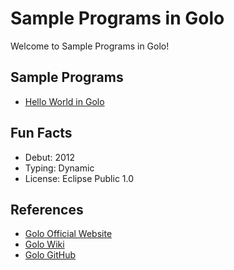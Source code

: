 # Sample Programs in Golo

Welcome to Sample Programs in Golo!

## Sample Programs

- [Hello World in Golo](https://github.com/jrg94/sample-programs/issues/219)

## Fun Facts

- Debut: 2012
- Typing: Dynamic
- License: Eclipse Public 1.0

## References

- [Golo Official Website](http://golo-lang.org/)
- [Golo Wiki](https://en.wikipedia.org/wiki/Golo_(programming_language))
- [Golo GitHub](https://github.com/eclipse/golo-lang)
